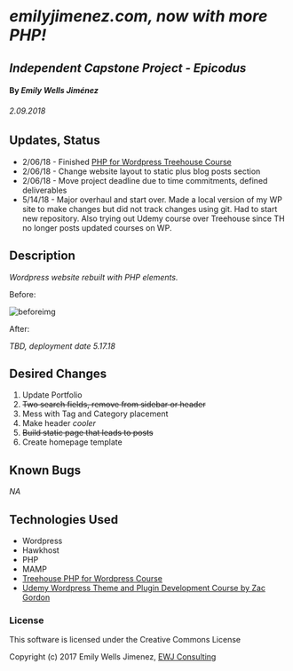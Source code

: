 # _emilyjimenez.com, now with more PHP!_

## _Independent Capstone Project - Epicodus_

#### By _Emily Wells Jiménez_

###### _2.09.2018_

## Updates, Status

* 2/06/18 - Finished [PHP for Wordpress Treehouse Course](https://teamtreehouse.com/library/php-for-wordpress)
* 2/06/18 - Change website layout to static plus blog posts section
* 2/06/18 - Move project deadline due to time commitments, defined deliverables
* 5/14/18 - Major overhaul and start over. Made a local version of my WP site to make changes but did not track changes using git. Had to start new repository. Also trying out Udemy course over Treehouse since TH no longer posts updated courses on WP.


## Description

_Wordpress website rebuilt with PHP elements._

Before:

![beforeimg](https://i.imgur.com/KrvXhZe.png)

After:

_TBD, deployment date 5.17.18_

## Desired Changes

1. Update Portfolio
2. ~~Two search fields, remove from sidebar or header~~
3. Mess with Tag and Category placement
4. Make header _cooler_
5. ~~Build static page that leads to posts~~
6. Create homepage template


## Known Bugs

_NA_

## Technologies Used

* Wordpress
* Hawkhost
* PHP
* MAMP
* [Treehouse PHP for Wordpress Course](https://teamtreehouse.com/library/php-for-wordpress)
* [Udemy Wordpress Theme and Plugin Development Course by Zac Gordon](https://www.udemy.com/wordpress-theme-and-plugin-development-course/learn/v4/overview)

### License

This software is licensed under the Creative Commons License

Copyright (c) 2017 Emily Wells Jimenez, [EWJ Consulting](http://emilyjimenez.com/)
